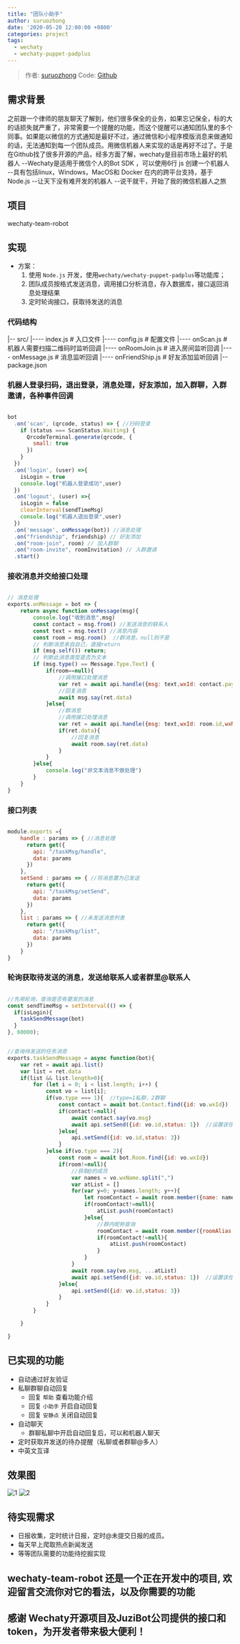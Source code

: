 ```yaml
---
title: "团队小助手"
author: suruozhong
date: '2020-05-20 12:00:00 +0800'
categories: project
tags:
  - wechaty
  - wechaty-puppet-padplus
---
```


> 作者: [suruozhong](https://github.com/suruozhong)
> Code: [Github](https://github.com/suruozhong/wechaty-team-robot)

## 需求背景

之前跟一个律师的朋友聊天了解到，他们很多保全的业务，如果忘记保全，标的大的话损失就严重了，非常需要一个提醒的功能，而这个提醒可以通知团队里的多个同事。如果能以微信的方式通知是最好不过，通过微信和小程序模版消息来做通知的话，无法通知到每一个团队成员。用微信机器人来实现的话是再好不过了。于是在Github找了很多开源的产品，经多方面了解，wechaty是目前市场上最好的机器人
--Wechaty是适用于微信个人的Bot SDK ，可以使用6行 js 创建一个机器人
--具有包括linux，Windows，MacOS和 Docker 在内的跨平台支持，基于Node.js
--让天下没有难开发的机器人
--说干就干，开始了我的微信机器人之旅

<!--more-->
## 项目
wechaty-team-robot
## 实现
- 方案：
  1. 使用 `Node.js` 开发，使用`wechaty/wechaty-puppet-padplus`等功能库；
  2. 团队成员按格式发送消息，调用接口分析消息，存入数据库，接口返回消息处理结果
  3. 定时轮询接口，获取待发送的消息

### 代码结构

|-- src/
|---- index.js				# 入口文件
|---- config.js		  	# 配置文件
|---- onScan.js				# 机器人需要扫描二维码时监听回调
|---- onRoomJoin.js 	# 进入房间监听回调
|---- onMessage.js		# 消息监听回调
|---- onFriendShip.js	# 好友添加监听回调
|-- package.json

### 机器人登录扫码，退出登录，消息处理，好友添加，加入群聊，入群邀请，各种事件回调

```js

bot
  .on('scan', (qrcode, status) => { //扫码登录
    if (status === ScanStatus.Waiting) {
      QrcodeTerminal.generate(qrcode, {
        small: true
      })
    }
  })
  .on('login', (user) =>{
    isLogin = true
    console.log("机器人登录成功",user)
  })
  .on('logout', (user) =>{
    isLogin = false
    clearInterval(sendTimeMsg)
    console.log("机器人退出登录",user)
  })
  .on('message', onMessage(bot)) //消息处理
  .on("friendship", friendship) // 好友添加
  .on("room-join", room) // 加入群聊
  .on("room-invite", roomInvitation) // 入群邀请
  .start()

```

### 接收消息并交给接口处理

```js

// 消息处理 
exports.onMessage = bot => {
    return async function onMessage(msg){
        console.log("收到消息",msg)
        const contact = msg.from() //发送消息的联系人
        const text = msg.text() //消息内容
        const room = msg.room()  //群消息，null则不是 
        // 判断消息来自自己，直接return
        if (msg.self()) return;
        // 判断此消息类型是否为文本
        if (msg.type() == Message.Type.Text) {
            if(room==null){
                //调用接口处理消息
                var ret = await api.handle({msg: text,wxId: contact.payload.id,wxName: contact.payload.name,type: 1})//type=1私聊，2群聊
                //回复消息
                await msg.say(ret.data)
            }else{
                //群消息
                //调用接口处理消息
                var ret = await api.handle({msg: text,wxId: room.id,wxName: contact.payload.name,type: 2})
                if(ret.data){
                    //回复消息
                    await room.say(ret.data)
                }
            }
        }else{
            console.log("非文本消息不做处理")
        }
    }
}

```

### 接口列表

```js

module.exports ={
	handle : params => { //消息处理
	  return get({
	    api: "/taskMsg/handle",
	    data: params
	  })
	},
	setSend : params => { //将消息置为已发送
	  return get({
		api: "/taskMsg/setSend",
		data: params
	  })
	},
	list : params => { //未发送消息列表
	  return get({
		api: "/taskMsg/list",
		data: params
	  })
	}
}

```

### 轮询获取待发送的消息，发送给联系人或者群里@联系人

```javascript

//先用轮询，查询是否有要发的消息
const sendTimeMsg = setInterval(() => {
  if(isLogin){
    taskSendMessage(bot)
  }
}, 60000);


//查询待发送的任务消息
exports.taskSendMessage = async function(bot){
    var ret = await api.list()
    var list = ret.data
    if(list && list.length>0){
        for (let i = 0; i < list.length; i++) {
            const vo = list[i];
            if(vo.type === 1){  //type=1私聊，2群聊
                const contact = await bot.Contact.find({id: vo.wxId})
                if(contact!=null){
                    await contact.say(vo.msg)
                    await api.setSend({id: vo.id,status: 1})  //设置该任务已发送,status=1为已执行
                }else{
                    api.setSend({id: vo.id,status: 3})  
                }
            }else if(vo.type === 2){
                const room = await bot.Room.find({id: vo.wxId})
                if(room!=null){
                    //获取@的成员
                    var names = vo.wxName.split(",")
                    var atList = []
                    for(var y=0; y<names.length; y++){
                        let roomContact = await room.member({name: names[y]})
                        if(roomContact!=null){
                            atList.push(roomContact)
                        }else{
                            //群内昵称查询
                            roomContact = await room.member({roomAlias: names[y]})
                            if(roomContact!=null){
                                atList.push(roomContact)
                            }
                        }
                    }
                    await room.say(vo.msg, ...atList)
                    await api.setSend({id: vo.id,status: 1})  //设置该任务已发送
                }else{
                    api.setSend({id: vo.id,status: 3})  
                }
            }
        }

    }

}

```

## 已实现的功能

- 自动通过好友验证
- 私聊群聊自动回复
  - 回复 `帮助` 查看功能介绍
  - 回复 `小助手` 开启自动回复
  - 回复 `安静点` 关闭自动回复
- 自动聊天
  - 群聊私聊中开启自动回复后，可以和机器人聊天
- 定时获取并发送的待办提醒（私聊或者群聊@多人）
- 中英文互译

## 效果图

![1](/assets/2020/wechaty-team-robot/2020-05-20-wechaty-team-robot1.jpg)
![2](/assets/2020/wechaty-team-robot/2020-05-20-wechaty-team-robot2.jpg)

## 待实现需求

- 日报收集，定时统计日报，定时@未提交日报的成员。
- 每天早上爬取热点新闻发送
- 等等团队需要的功能待挖掘实现

## wechaty-team-robot 还是一个正在开发中的项目, 欢迎留言交流你对它的看法，以及你需要的功能

## 感谢  Wechaty开源项目及JuziBot公司提供的接口和token，为开发者带来极大便利！
